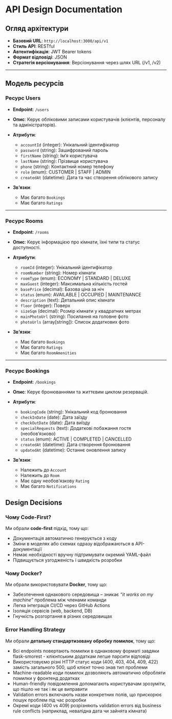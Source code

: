 # API Design Documentation

## Огляд архітектури
- **Базовий URL**: `http://localhost:3000/api/v1`
- **Стиль API**: RESTful
- **Автентифікація**: JWT Bearer tokens
- **Формат відповіді**: JSON
- **Стратегія версіонування**: Версіонування через шлях URL (/v1, /v2)

---

## Модель ресурсів

### Ресурс Users
- **Endpoint**: `/users`
- **Опис**: Керує обліковими записами користувачів (клієнтів, персоналу та адміністраторів).

- **Атрибути**:
  - `accountId` (integer): Унікальний ідентифікатор
  - `password` (string): Зашифрований пароль
  - `firstName` (string): Ім’я користувача
  - `lastName` (string): Прізвище користувача
  - `phone` (string): Контактний номер телефону
  - `role` (enum): CUSTOMER | STAFF | ADMIN
  - `createdAt` (datetime): Дата та час створення облікового запису

- **Зв’язки**:
  - Має багато `Bookings`
  - Має багато `Ratings`

---

### Ресурс Rooms
- **Endpoint**: `/rooms`
- **Опис**: Керує інформацією про кімнати, їхні типи та статус доступності.

- **Атрибути**:
  - `roomId` (integer): Унікальний ідентифікатор
  - `roomNumber` (string): Номер кімнати
  - `roomType` (enum): ECONOMY | STANDARD | DELUXE
  - `maxGuest` (integer): Максимальна кількість гостей
  - `basePrice` (decimal): Базова ціна за ніч
  - `status` (enum): AVAILABLE | OCCUPIED | MAINTENANCE
  - `description` (text): Детальний опис кімнати
  - `floor` (integer): Поверх
  - `sizeSqm` (decimal): Розмір кімнати у квадратних метрах
  - `mainPhotoUrl` (string): Посилання на головне фото
  - `photoUrls` (array[string]): Список додаткових фото

- **Зв’язки**:
  - Має багато `Bookings`
  - Має багато `Ratings`
  - Має багато `RoomAmenities`

---

### Ресурс Bookings
- **Endpoint**: `/bookings`
- **Опис**: Керує бронюваннями та життєвим циклом резервацій.

- **Атрибути**:
  - `bookingCode` (string): Унікальний код бронювання
  - `checkInDate` (date): Дата заїзду
  - `checkOutDate` (date): Дата виїзду
  - `specialRequests` (text): Додаткові побажання гостя (необов’язково)
  - `status` (enum): ACTIVE | COMPLETED | CANCELLED
  - `createdAt` (datetime): Дата створення бронювання
  - `updatedAt` (datetime): Останнє оновлення запису

- **Зв’язки**:
  - Належить до `Account` 
  - Належить до `Room`
  - Має одну необов’язкову `Rating`
  - Має багато `Notifications`

## Design Decisions

### Чому Code-First?
Ми обрали **code-first** підхід, тому що:  
- Документація автоматично генерується з коду
- Зміни в моделях або схемах одразу відображаються в API-документації
- Немає необхідності вручну підтримувати окремий YAML-файл
- Підвищується узгодженість і швидкість розробки

### Чому  Docker?
Ми обрали використовувати **Docker**, тому що:
- Забезпечення однакового середовища – зникає *“it works on my machine”* проблема між членами команди
- Легка інтеграція CI/CD через GitHub Actions
- Ізоляція сервісів (web, backend, DB)
- Гнучкість розгортання в різних середовищах

### Error Handling Strategy  
Ми обрали **детальну стандартизовану обробку помилок**, тому що:  
-  Всі endpoints повертають помилки в однаковому форматі завдяки flask-smorest - клієнтським додаткам легше парсити відповіді  
- Використовуємо різні HTTP статус коди (400, 403, 404, 409, 422) замість загального 500, щоб клієнт точно знав тип проблеми  
-  Machine-readable коди помилок дозволяють автоматично обробляти помилки у фронтенд додатках  
- Human-friendly повідомлення допомагають користувачам зрозуміти, що пішло не так і як це виправити  
-  Validation errors включають назви конкретних полів, що прискорює пошук проблем під час розробки  
-  Окремі коди (400 vs 409) розрізняють validation errors від business rule conflicts (наприклад, невалідна дата чи зайнята кімната)  
